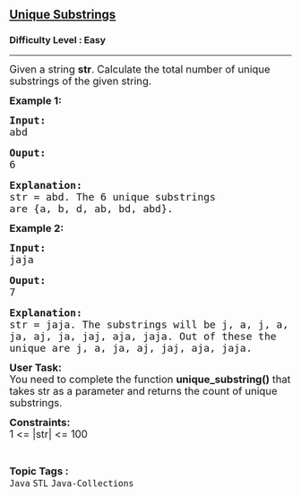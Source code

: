 <h2><a href="https://www.geeksforgeeks.org/problems/unique-substrings0524/1?page=1&difficulty=Easy&status=solved&sortBy=latest">Unique Substrings</a></h2><h3>Difficulty Level : Easy</h3><hr><div class="problems_problem_content__Xm_eO"><p><span style="font-size:18px">Given a string <strong>str</strong>. Calculate the total number of unique substrings of the given string.</span></p>

<p><strong><span style="font-size:18px">Example 1:</span></strong></p>

<pre><strong><span style="font-size:18px">Input:</span></strong>
<span style="font-size:18px">abd</span>

<strong><span style="font-size:18px">Ouput:</span></strong>
<span style="font-size:18px">6</span>

<span style="font-size:18px"><strong>Explanation:</strong>
str = abd. The 6 unique substrings 
are {a, b, d, ab, bd, abd}.</span></pre>

<p><strong><span style="font-size:18px">Example 2:</span></strong></p>

<pre><strong><span style="font-size:18px">Input:</span></strong><span style="font-size:18px">
jaja</span>

<strong><span style="font-size:18px">Ouput:</span></strong>
<span style="font-size:18px">7</span>

<span style="font-size:18px"><strong>Explanation:</strong>
str = jaja. The substrings will be j, a, j, a, 
ja, aj, ja, jaj, aja, jaja. Out of these the 
unique are j, a, ja, aj, jaj, aja, jaja.</span></pre>

<p><span style="font-size:18px"><strong>User Task:</strong><br>
You need to complete the function <strong>unique_substring()</strong> that takes str as a parameter and returns the count of unique substrings.</span></p>

<p><span style="font-size:18px"><strong>Constraints:</strong><br>
1 &lt;= |str| &lt;= 100</span></p>
</div><br><p><span style=font-size:18px><strong>Topic Tags : </strong><br><code>Java</code>&nbsp;<code>STL</code>&nbsp;<code>Java-Collections</code>&nbsp;